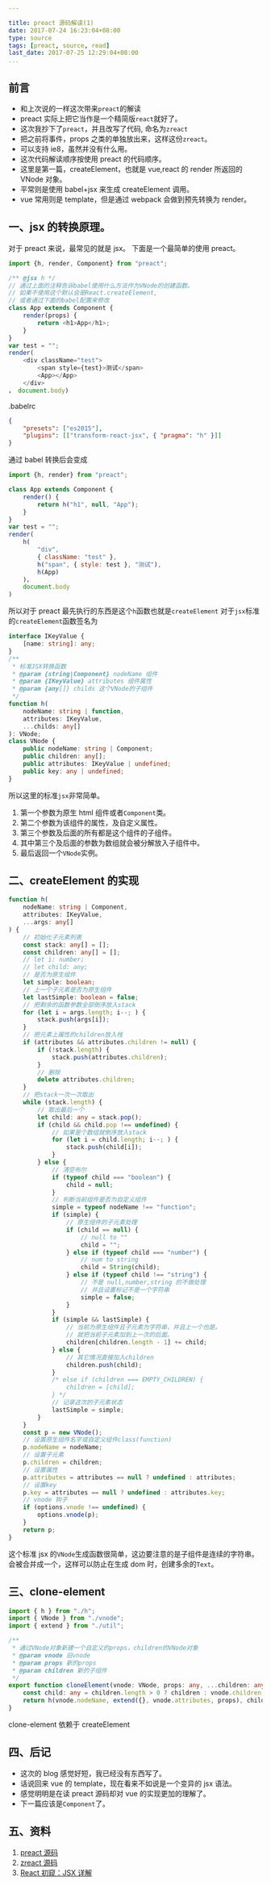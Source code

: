 ```yaml
---

title: preact 源码解读(1)
date: 2017-07-24 16:23:04+08:00
type: source
tags: [preact, source, read]
last_date: 2017-07-25 12:29:04+08:00
...
```


## 前言

-   和上次说的一样这次带来`preact`的解读
-   preact 实际上把它当作是一个精简版`react`就好了。
-   这次我抄下了`preact`，并且改写了代码, 命名为`zreact`
-   把之前将事件，props 之类的单独放出来，这样这份`zreact`。
-   可以支持 ie8，虽然并没有什么用。
-   这次代码解读顺序按使用 preact 的代码顺序。
-   这里是第一篇，createElement，也就是 vue,react 的 render 所返回的 VNode 对象。
-   平常则是使用 babel+jsx 来生成 createElement 调用。
-   vue 常用则是 template，但是通过 webpack 会做到预先转换为 render。

<!--more-->

## 一、jsx 的转换原理。

对于 preact 来说，最常见的就是 jsx。
下面是一个最简单的使用 preact。

```javascript
import {h, render, Component} from "preact";

/** @jsx h */
// 通过上面的注释告诉babel使用什么方法作为VNode的创建函数。
// 如果不使用这个默认会是React.createElement,
// 或者通过下面的babel配置来修改
class App extends Component {
    render(props) {
        return <h1>App</h1>;
    }
}
var test = "";
render(
    <div className="test">
        <span style={test}>测试</span>
        <App></App>
    </div>
， document.body)
```

.babelrc

```json
{
    "presets": ["es2015"],
    "plugins": [["transform-react-jsx", { "pragma": "h" }]]
}
```

通过 babel 转换后会变成

```javascript
import {h, render} from "preact";

class App extends Component {
    render() {
        return h("h1", null, "App");
    }
}
var test = "";
render(
    h(
        "div",
        { className: "test" },
        h("span", { style: test }, "测试"),
        h(App)
    )，
    document.body
)
```

所以对于 preact 最先执行的东西是这个`h`函数也就是`createElement`
对于`jsx`标准的`createElement`函数签名为

```typescript
interface IKeyValue {
    [name: string]: any;
}
/**
 * 标准JSX转换函数
 * @param {string|Component} nodeName 组件
 * @param {IKeyValue} attributes 组件属性
 * @param {any[]} childs 这个VNode的子组件
 */
function h(
    nodeName: string | function,
    attributes: IKeyValue,
    ...childs: any[]
): VNode;
class VNode {
    public nodeName: string | Component;
    public children: any[];
    public attributes: IKeyValue | undefined;
    public key: any | undefined;
}
```

所以这里的标准`jsx`非常简单。

1. 第一个参数为原生 html 组件或者`Component`类。
2. 第二个参数为该组件的属性，及自定义属性。
3. 第三个参数及后面的所有都是这个组件的子组件。
4. 其中第三个及后面的参数为数组就会被分解放入子组件中。
5. 最后返回一个`VNode`实例。

## 二、createElement 的实现

```typescript
function h(
    nodeName: string | Component,
    attributes: IKeyValue,
    ...args: any[]
) {
    // 初始化子元素列表
    const stack: any[] = [];
    const children: any[] = [];
    // let i: number;
    // let child: any;
    // 是否为原生组件
    let simple: boolean;
    // 上一个子元素是否为原生组件
    let lastSimple: boolean = false;
    // 把剩余的函数参数全部倒序放入stack
    for (let i = args.length; i--; ) {
        stack.push(args[i]);
    }
    // 把元素上属性的children放入栈
    if (attributes && attributes.children != null) {
        if (!stack.length) {
            stack.push(attributes.children);
        }
        // 删除
        delete attributes.children;
    }
    // 把stack一次一次取出
    while (stack.length) {
        // 取出最后一个
        let child: any = stack.pop();
        if (child && child.pop !== undefined) {
            // 如果是个数组就倒序放入stack
            for (let i = child.length; i--; ) {
                stack.push(child[i]);
            }
        } else {
            // 清空布尔
            if (typeof child === "boolean") {
                child = null;
            }
            // 判断当前组件是否为自定义组件
            simple = typeof nodeName !== "function";
            if (simple) {
                // 原生组件的子元素处理
                if (child == null) {
                    // null to ""
                    child = "";
                } else if (typeof child === "number") {
                    // num to string
                    child = String(child);
                } else if (typeof child !== "string") {
                    // 不是 null,number,string 的不做处理
                    // 并且设置标记不是一个字符串
                    simple = false;
                }
            }
            if (simple && lastSimple) {
                // 当前为原生组件且子元素为字符串，并且上一个也是。
                // 就把当前子元素加到上一次的后面。
                children[children.length - 1] += child;
            } else {
                // 其它情况直接加入children
                children.push(child);
            }
            /* else if (children === EMPTY_CHILDREN) {
                children = [child];
            } */
            // 记录这次的子元素状态
            lastSimple = simple;
        }
    }
    const p = new VNode();
    // 设置原生组件名字或自定义组件class(function)
    p.nodeName = nodeName;
    // 设置子元素
    p.children = children;
    // 设置属性
    p.attributes = attributes == null ? undefined : attributes;
    // 设置key
    p.key = attributes == null ? undefined : attributes.key;
    // vnode 钩子
    if (options.vnode !== undefined) {
        options.vnode(p);
    }
    return p;
}
```

这个标准 jsx 的`VNode`生成函数很简单，这边要注意的是子组件是连续的字符串。
会被合并成一个，这样可以防止在生成 dom 时，创建多余的`Text`。

## 三、clone-element

```typescript
import { h } from "./h";
import { VNode } from "./vnode";
import { extend } from "./util";

/**
 * 通过VNode对象新建一个自定义的props，children的VNode对象
 * @param vnode 旧vnode
 * @param props 新的props
 * @param children 新的子组件
 */
export function cloneElement(vnode: VNode, props: any, ...children: any[]) {
    const child: any = children.length > 0 ? children : vnode.children;
    return h(vnode.nodeName, extend({}, vnode.attributes, props), child);
}
```

clone-element 依赖于 createElement

## 四、后记

-   这次的 blog 感觉好短，我已经没有东西写了。
-   话说回来 vue 的 template，现在看来不如说是一个变异的 jsx 语法。
-   感觉明明是在读 preact 源码却对 vue 的实现更加的理解了。
-   下一篇应该是`Component`了。

## 五、资料

1. [preact 源码](https://github.com/developit/preact)
2. [zreact 源码](https://github.com/zeromake/zreact)
3. [React 初窥：JSX 详解](https://segmentfault.com/a/1190000010297507)
